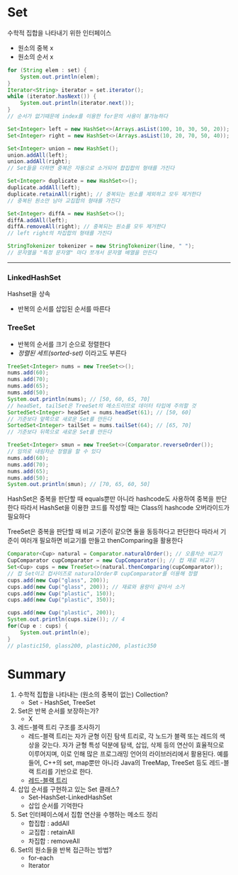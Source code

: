 # Set
수학적 집합을 나타내기 위한 인터페이스
- 원소의 중복 x
- 원소의 순서 x

```java
for (String elem : set) {
	System.out.println(elem);
}
Iterator<String> iterator = set.iterator();
while (iterator.hasNext()) {
	System.out.println(iterator.next());
}
// 순서가 없기때문에 index를 이용한 for문의 사용이 불가능하다
```
```java
Set<Integer> left = new HashSet<>(Arrays.asList(100, 10, 30, 50, 20));
Set<Integer> right = new HashSet<>(Arrays.asList(10, 20, 70, 50, 40));

Set<Integer> union = new HashSet();
union.addAll(left);
union.addAll(right);
// Set들을 더하면 중복은 자동으로 소거되어 합집합의 형태를 가진다

Set<Integer> duplicate = new HashSet<>();
duplicate.addAll(left);
duplicate.retainAll(right); // 중복되는 원소를 제외하고 모두 제거한다
// 중복된 원소만 남아 교집합의 형태를 가진다

Set<Integer> diffA = new HashSet<>();
diffA.addAll(left);
diffA.removeAll(right); // 중복되는 원소를 모두 제거한다
// left right의 차집합의 형태를 가진다
```
```java
StringTokenizer tokenizer = new StringTokenizer(line, " ");
// 문자열을 "특정 문자열" 마다 쪼개서 문자열 배열을 만든다
```
---
### LinkedHashSet
Hashset을 상속
- 반복의 순서를 삽입된 순서를 따른다

### TreeSet
- 반복의 순서를 크기 순으로 정렬한다
- *정렬된 세트(sorted-set)* 이라고도 부른다
```java
TreeSet<Integer> nums = new TreeSet<>();
nums.add(60);
nums.add(70);
nums.add(65);
nums.add(50);
System.out.println(nums); // [50, 60, 65, 70]
// headSet, tailSet은 TreeSet의 메소드이므로 데이터 타입에 주의할 것
SortedSet<Integer> headSet = nums.headSet(61); // [50, 60]
// 기준보다 앞쪽으로 새로운 Set를 만든다
SortedSet<Integer> tailSet = nums.tailSet(64); // [65, 70]
// 기준보다 뒤쪽으로 새로운 Set를 만든다

TreeSet<Integer> smun = new TreeSet<>(Comparator.reverseOrder());
// 임의로 내림차순 정렬을 할 수 있다
nums.add(60);
nums.add(70);
nums.add(65);
nums.add(50);
System.out.println(smun); // [70, 65, 60, 50]
```

HashSet은 중복을 판단할 때 equals뿐만 아니라 hashcode도 사용하여 중복을 판단한다
따라서 HashSet을 이용한 코드를 작성할 때는 Class의 hashcode 오버라이드가 필요하다

TreeSet은 중복을 판단할 때 비교 기준이 같으면 둘을 동등하다고 판단한다
따라서 기준이 여러개 필요하면 비교기를 만들고 thenComparing을 활용한다
```java
Comparator<Cup> natural = Comparator.naturalOrder(); // 오름차순 비교기
CupComparator cupComparator = new CupComparator(); // 컵 재료 비교기
Set<Cup> cups = new TreeSet<>(natural.thenComparing(cupComparator));
// 컵 Set이고 컵사이즈로 naturalOrder후 cupComparator를 이용해 정렬
cups.add(new Cup("glass", 200));
cups.add(new Cup("glass", 200)); // 재료와 용량이 같아서 소거
cups.add(new Cup("plastic", 150));
cups.add(new Cup("plastic", 350));

cups.add(new Cup("plastic", 200));
System.out.println(cups.size()); // 4
for(Cup e : cups) {
	System.out.println(e);
}
// plastic150, glass200, plastic200, plastic350
```

# Summary
1. 수학적 집합을 나타내는 (원소의 중복이 없는) Collection?
	- Set - HashSet, TreeSet
2. Set은 반복 순서를 보장하는가?
	- X
3. 레드-블랙 트리 구조를 조사하기
	- 레드-블랙 트리는 자가 균형 이진 탐색 트리로, 각 노드가 블랙 또는 레드의 색상을 갖는다. 자가 균형 특성 덕분에 탐색, 삽입, 삭제 등의 연산이 효율적으로 이루어지며, 이로 인해 많은 프로그래밍 언어의 라이브러리에서 활용된다. 예를 들어, C++의 set, map뿐만 아니라 Java의 TreeMap, TreeSet 등도 레드-블랙 트리를 기반으로 한다.
	- [레드-블랙 트리](https://namu.wiki/w/%EB%A0%88%EB%93%9C-%EB%B8%94%EB%9E%99%20%ED%8A%B8%EB%A6%AC)
1. 삽입 순서를 구현하고 있는 Set 클래스?
	- Set-HashSet-LinkedHashSet
	- 삽입 순서를 기억한다
2. Set 인터페이스에서 집합 연산을 수행하는 메소드 정리
	- 합집합 : addAll
	- 교집합 : retainAll
	- 차집합 : removeAll
3. Set의 원소들을 반복 접근하는 방법?
	 - for-each
	 - Iterator
